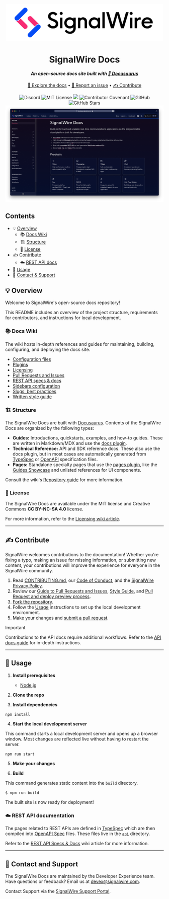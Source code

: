 <!-- Header -->
<div align="center">
    <img src="static/img/logo.svg" width="500" href="https://signalwire.com" />
    <h1>SignalWire Docs</h1>
    <h4><i>An open-source docs site built with <a href="https://docusaurus.io/">🦕 Docusaurus</a></i></h4>
</div>
<p align="center">
  <a href="https://developer.signalwire.com/" target="_blank">📖 Explore the docs</a> •
  <a href="https://github.com/signalwire/signalwire-docs/issues/new/choose" target="_blank">🐛 Report an issue</a> •
  <a href="https://github.com/signalwire/signalwire-docs/pulls" target="_blank">✍️ Contribute</a>
</p>

<!-- Badges -->
<div align="center">
    <img src="https://img.shields.io/badge/Discord%20Community-5865F2" alt="Discord" href="https://discord.com/invite/F2WNYTNjuF"/>
    <img src="https://img.shields.io/badge/MIT-License-blue" alt="MIT License" href="LICENSE" />
    <img src="https://img.shields.io/badge/Creative%20Commons-license-blue.svg?logo=creativecommons&logoColor=ffffff"/>
    <img src="https://img.shields.io/badge/Contributor%20Covenant-2.1-4baaaa.svg" alt="Contributor Covenant" href="CODE_OF_CONDUCT.md"/>
    <img src="https://img.shields.io/badge/GitHub-%23121011.svg?logo=github&logoColor=white&" alt="GitHub" href="https://github.com/signalwire"/>
    <img src="https://img.shields.io/github/stars/signalwire/docs" alt="GitHub Stars" href="https://github.com/signalwire/docs"/>
</div>

<img src="static/img/homepage.png" alt="Homepage"/>


## Contents

- 💡 [Overview](#-overview)
  - 📚 [Docs Wiki](#-docs-wiki)
  - 🏗️ [Structure](#️-structure)
  - 📄 [License](#-license)
- ✍️ [Contribute](#️-contribute)
  - ☁️ [REST API docs](#️-rest-api-documentation)
- 🚀 [Usage](#-usage)
- 💬 [Contact & Support](#-contact-and-support)

## 💡 Overview

Welcome to SignalWire's open-source docs repository!

This README includes an overview of the project structure, requirements for contributors, and instructions for local development.

### 📚 Docs Wiki

The wiki hosts in-depth references and guides for maintaining, building, configuring, and deploying the docs site.

- [Configuration files](https://github.com/signalwire/signalwire-docs/wiki/Docusaurus-configuration-files)
- [Plugins](https://github.com/signalwire/signalwire-docs/wiki/Docusaurus-Plugins)
- [Licensing](https://github.com/signalwire/signalwire-docs/wiki/Licensing)
- [Pull Requests and Issues](https://github.com/signalwire/signalwire-docs/wiki/Guide-to-Pull-Requests-and-Issues)
- [REST API specs & docs](https://github.com/signalwire/signalwire-docs/wiki/REST-API-Specs-&-Docs)
- [Sidebars configuration](https://github.com/signalwire/signalwire-docs/wiki/Sidebars-Configuration)
- [Slugs: best practices](https://github.com/signalwire/signalwire-docs/wiki/Slugs:-Best-practices)
- [Written style guide](https://github.com/signalwire/signalwire-docs/wiki/Written-Style-Guide)

### 🏗️ Structure

The SignalWire Docs are built with <a href="https://docusaurus.io/">Docusaurus</a>.
Contents of the SignalWire Docs are organized by the following types:

- **Guides:** Introductions, quickstarts, examples, and how-to guides. These are written in Markdown/MDX and use the [docs plugin](https://docusaurus.io/docs/docs-introduction).
- **Technical Reference:** API and SDK reference docs. These also use the docs plugin, but in most cases are automatically generated from [TypeSpec](https://typespec.io/) or [OpenAPI](https://swagger.io/specification/) specification files.
- **Pages:** Standalone specialty pages that use the [pages plugin](https://docusaurus.io/docs/creating-pages), like the [Guides Showcase](https://developer.signalwire.com/guides) and unlisted references for UI components.

Consult the wiki's [Repository guide](https://github.com/signalwire/signalwire-docs/wiki/Repository-guide) for more information.

### 📜 License

The SignalWire Docs are available under the MIT license and Creative Commons **CC BY-NC-SA 4.0** license.

For more information, refer to the [Licensing wiki article](https://github.com/signalwire/signalwire-docs/wiki/Licensing).

---

## ✍️ Contribute

SignalWire welcomes contributions to the documentation!
Whether you're fixing a typo, making an issue for missing information, or submitting new content, 
your contributions will improve the experience for everyone in the SignalWire community.

1. Read [CONTRIBUTING.md](CONTRIBUTING.md), our [Code of Conduct](CODE_OF_CONDUCT.md), and the [SignalWire Privacy Policy](https://m.signalwire.com/policies?doc=privacy).
2. Review our [Guide to Pull Requests and Issues]([prs-issues-guide]), [Style Guide]([style-guide]), and [Pull Request and deploy preview process]([prs-deploy]).
3. [Fork the repository](https://docs.github.com/en/get-started/quickstart/fork-a-repo).
4. Follow the [Usage](#usage) instructions to set up the local development environment.
5. Make your changes and [submit a pull request](https://docs.github.com/en/pull-requests/collaborating-with-pull-requests/proposing-changes-to-your-work-with-pull-requests/creating-a-pull-request).

> [!IMPORTANT]
> Contributions to the API docs require additional workflows.
> Refer to the [API docs guide](https://github.com/signalwire/signalwire-docs/wiki/REST-API-Specs-&-Docs) for in-depth instructions.

---

## 🚀 Usage

1. **Install prerequisites**

    - [Node.js](https://nodejs.org/en)

2. **Clone the repo**

3. **Install dependencies**

```
npm install
```

4. **Start the local development server**

This command starts a local development server and opens up a browser window. Most changes are reflected live without having to restart the server.

```
npm run start
```

5. **Make your changes**

6. **Build**

This command generates static content into the `build` directory.

```
$ npm run build
```

The built site is now ready for deployment!

### ☁️ REST API documentation

The pages related to REST APIs are defined in [TypeSpec](https://typespec.io/docs) which are then compiled into [OpenAPI Spec](https://swagger.io/specification/) files. 
These files live in the [`api`](https://github.com/signalwire/signalwire-docs/tree/main/api) directory.

Refer to the [REST API Specs & Docs](https://github.com/signalwire/signalwire-docs/wiki/REST-API-Specs-&-Docs) wiki article for more information.

---

## 💬 Contact and Support

The SignalWire Docs are maintained by the Developer Experience team.
Have questions or feedback? Email us at devex@signalwire.com.

Contact Support via the [SignalWire Support Portal](https://support.signalwire.com/hc/en-us).

<!-- Links -->
[prs-issues-guide]: https://github.com/signalwire/signalwire-docs/wiki/Guidelines-to-Pull-Request-and-Issues
[style-guide]: https://github.com/signalwire/signalwire-docs/wiki/Style-Guidelines
[prs-deploy]: https://github.com/signalwire/signalwire-docs/wiki/Contributing-to-the-signalwire%E2%80%90docs-repository